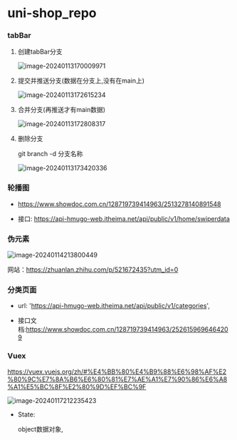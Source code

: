 # uni-shop_repo

###  tabBar

1. 创建tabBar分支

   ![image-20240113170009971](C:\Users\椋\AppData\Roaming\Typora\typora-user-images\image-20240113170009971.png)

2. 提交并推送分支(数据在分支上,没有在main上)

   ![image-20240113172615234](C:\Users\椋\AppData\Roaming\Typora\typora-user-images\image-20240113172615234.png)

3. 合并分支(再推送才有main数据)

   ![image-20240113172808317](C:\Users\椋\AppData\Roaming\Typora\typora-user-images\image-20240113172808317.png)

4. 删除分支

   git branch -d 分支名称

   ![image-20240113173420336](C:\Users\椋\AppData\Roaming\Typora\typora-user-images\image-20240113173420336.png)

### 轮播图

+ https://www.showdoc.com.cn/128719739414963/2513278140891548

+ 接口: https://api-hmugo-web.itheima.net/api/public/v1/home/swiperdata

### 伪元素

![image-20240114213800449](C:\Users\椋\AppData\Roaming\Typora\typora-user-images\image-20240114213800449.png)

网站：https://zhuanlan.zhihu.com/p/521672435?utm_id=0



### 分类页面

+ url: 'https://api-hmugo-web.itheima.net/api/public/v1/categories',

+ 接口文档:https://www.showdoc.com.cn/128719739414963/2526159696464209



### Vuex

https://vuex.vuejs.org/zh/#%E4%BB%80%E4%B9%88%E6%98%AF%E2%80%9C%E7%8A%B6%E6%80%81%E7%AE%A1%E7%90%86%E6%A8%A1%E5%BC%8F%E2%80%9D%EF%BC%9F

![image-20240117212235423](C:\Users\椋\AppData\Roaming\Typora\typora-user-images\image-20240117212235423.png)

+ State:

  object数据对象,

  
